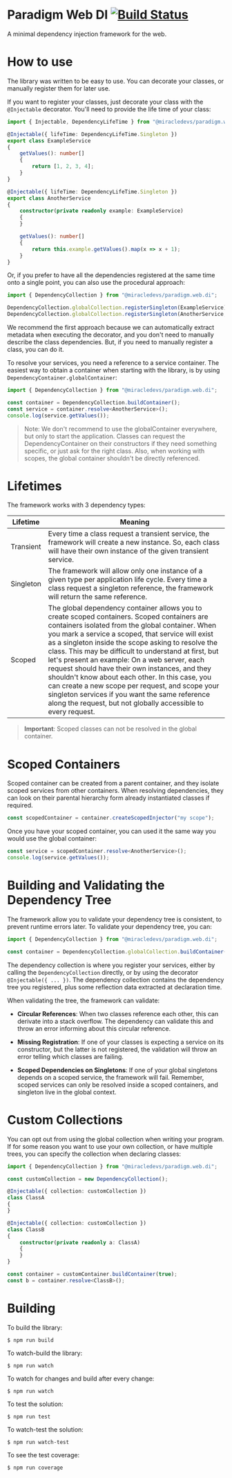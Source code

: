 # Paradigm Web DI [![Build Status](https://travis-ci.org/MiracleDevs/Paradigm.Web.DI.svg?branch=master)](https://travis-ci.org/MiracleDevs/Paradigm.Web.DI)
A minimal dependency injection framework for the web.

# How to use
The library was written to be easy to use. You can decorate your classes, or manually register them for later use.

If you want to register your classes, just decorate your class with the `@Injectable` decorator. You'll need to provide the life time of your class:

```typescript
import { Injectable, DependencyLifeTime } from "@miracledevs/paradigm.web.di";

@Injectable({ lifeTime: DependencyLifeTime.Singleton })
export class ExampleService
{
    getValues(): number[]
    {
        return [1, 2, 3, 4];
    }
}

@Injectable({ lifeTime: DependencyLifeTime.Singleton })
export class AnotherService
{
    constructor(private readonly example: ExampleService)
    {
    }

    getValues(): number[]
    {
        return this.example.getValues().map(x => x + 1);
    }
}
```

Or, if you prefer to have all the dependencies registered at the same time onto a single point, you can also use the procedural approach:

```typescript
import { DependencyCollection } from "@miracledevs/paradigm.web.di";

DependencyCollection.globalCollection.registerSingleton(ExampleService);
DependencyCollection.globalCollection.registerSingleton(AnotherService, [ ExampleService ]);
```

We recommend the first approach because we can automatically extract metadata when executing the decorator, and you don't need to manually
describe the class dependencies. But, if you need to manually register a class, you can do it.

To resolve your services, you need a reference to a service container. The easiest way to obtain a container when starting with the library, is by using `DependencyContainer.globalContainer`:

```typescript
import { DependencyCollection } from "@miracledevs/paradigm.web.di";

const container = DependencyCollection.buildContainer();
const service = container.resolve<AnotherService>();
console.log(service.getValues());
```

> Note: We don't recommend to use the globalContainer everywhere, but only to start the application. Classes can request the DependencyContainer on their constructors if they need something specific, or just ask for the right class.
Also, when working with scopes, the global container shouldn't be directly referenced.


# Lifetimes
The framework works with 3 dependency types:

| Lifetime | Meaning |
| --- | --- |
| Transient | Every time a class request a transient service, the framework will create a new instance. So, each class will have their own instance of the given transient service. |
| Singleton | The framework will allow only one instance of a given type per application life cycle. Every time a class request a singleton reference, the framework will return the same reference. |
| Scoped | The global dependency container allows you to create scoped containers. Scoped containers are containers isolated from the global container. When you mark a service a scoped, that service will exist as a singleton inside the scope asking to resolve the class. This may be difficult to understand at first, but let's present an example: On a web server, each request should have their own instances, and they shouldn't know about each other. In this case, you can create a new scope per request, and scope your singleton services if you want the same reference along the request, but not globally accessible to every request.|

> **Important**: Scoped classes can not be resolved in the global container.

# Scoped Containers
Scoped container can be created from a parent container, and they isolate scoped services from other containers. When resolving dependencies, they can look on their parental hierarchy form already instantiated classes if required.

```typescript
const scopedContainer = container.createScopedInjector("my scope");
```

Once you have your scoped container, you can used it the same way you would use the global container:
```typescript
const service = scopedContainer.resolve<AnotherService>();
console.log(service.getValues());
```

# Building and Validating the Dependency Tree
The framework allow you to validate your dependency tree is consistent, to prevent runtime errors later. To validate your dependency tree, you can:

```typescript
import { DependencyCollection } from "@miracledevs/paradigm.web.di";

const container = DependencyCollection.globalCollection.buildContainer(true);
```

The dependency collection is where you register your services, either by calling the `DependencyCollection` directly, or by using the decorator `@Injectable({ ... })`. The dependency collection contains the dependency tree you registered, plus some reflection data extracted at declaration time.

When validating the tree, the framework can validate:

- **Circular References**: When two classes reference each other, this can derivate into a stack overflow. The dependency can validate this and throw an error informing about this circular reference.

- **Missing Registration**: If one of your classes is expecting a service on its constructor, but the latter is not registered, the validation will throw an error telling which classes are failing.

- **Scoped Dependencies on Singletons**: If one of your global singletons depends on a scoped service, the framework will fail. Remember, scoped services can only be resolved inside a scoped containers, and singleton live in the global context.

# Custom Collections
You can opt out from using the global collection when writing your program. If for some reason you want to use your own collection, or have multiple trees, you can specify the collection when declaring classes:

```typescript
import { DependencyCollection } from "@miracledevs/paradigm.web.di";

const customCollection = new DependencyCollection();

@Injectable({ collection: customCollection })
class ClassA
{
}

@Injectable({ collection: customCollection })
class ClassB
{
    constructor(private readonly a: ClassA)
    {
    }
}

const container = customContainer.buildContainer(true);
const b = container.resolve<ClassB>();
```

# Building

To build the library:
```shell
$ npm run build
```

To watch-build the library:
```shell
$ npm run watch
```

To watch for changes and build after every change:
```shell
$ npm run watch
```

To test the solution:
```shell
$ npm run test
```

To watch-test the solution:
```shell
$ npm run watch-test
```

To see the test coverage:
```shell
$ npm run coverage
```
